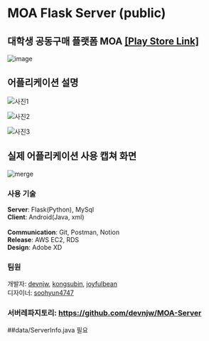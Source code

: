 # MOA Flask Server (public)
## 대학생 공동구매 플랫폼 MOA [[Play Store Link]](https://play.google.com/store/apps/details?id=com.hgu.moa)

![image](https://user-images.githubusercontent.com/48133047/117578025-5a320300-b127-11eb-9d6a-43b957e17d7b.png)

## 어플리케이션 설명
![사진1](https://img1.daumcdn.net/thumb/R1280x0/?scode=mtistory2&fname=https%3A%2F%2Fblog.kakaocdn.net%2Fdn%2FdRfRbe%2Fbtrb78lFbmu%2FhpkvZY7w7f884k9VirInK1%2Fimg.png)

![사진2](https://img1.daumcdn.net/thumb/R1280x0/?scode=mtistory2&fname=https%3A%2F%2Fblog.kakaocdn.net%2Fdn%2FH70o5%2Fbtrb7vuC6l1%2FKU665bf8oatVbf9eGBmmk1%2Fimg.png)

![사진3](https://img1.daumcdn.net/thumb/R1280x0/?scode=mtistory2&fname=https%3A%2F%2Fblog.kakaocdn.net%2Fdn%2Flu45q%2Fbtrb9GhVIq2%2Fso9t4dIIk07ygTY676yUpK%2Fimg.png)

## 실제 어플리케이션 사용 캡쳐 화면

![merge](https://user-images.githubusercontent.com/48133047/116819269-555ed380-abaa-11eb-881c-f8a4e68fbe0e.png)

### 사용 기술

**Server**: Flask(Python), MySql<br>
**Client**: Android(Java, xml)<br>
<br>
**Communication**: Git, Postman, Notion<br>
**Release**: AWS EC2, RDS<br>
**Design**: Adobe XD<br>

### 팀원

개발자: [devnjw](https://github.com/devnjw), [kongsubin](https://github.com/kongsubin), [joyfulbean](https://github.com/joyfulbean)<br>
디자이너: [soohyun4747](https://github.com/soohyun4747)

### 서버레파지토리: https://github.com/devnjw/MOA-Server

##data/ServerInfo.java 필요
